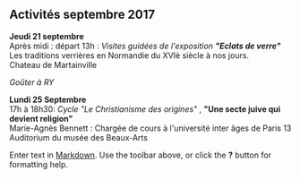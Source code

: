 ## Activités septembre 2017

   

**Jeudi 21 septembre**  
Après midi : départ 13h : _Visites guidées de l'exposition _**"Eclats de verre"**__   
Les traditions verrières en Normandie du XVIè siècle à nos jours.  
Chateau de Martainville  

_Goûter à RY_



**Lundi 25 Septembre**  
17h à 18h30: _Cycle "Le Christianisme des origines"_ , **"Une secte juive qui devient religion"**  
Marie-Agnès Bennett : Chargée de cours à l'université inter âges de Paris 13
Auditorium du musée des Beaux-Arts









Enter text in [Markdown](http://daringfireball.net/projects/markdown/). Use the toolbar above, or click the **?** button for formatting help.
